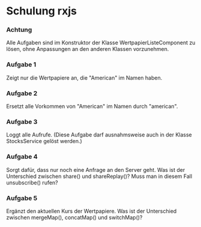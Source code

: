 # Schulung rxjs

### Achtung
Alle Aufgaben sind im Konstruktor der Klasse WertpapierListeComponent zu lösen, ohne Anpassungen an den anderen Klassen vorzunehmen.

### Aufgabe 1
Zeigt nur die Wertpapiere an, die "American" im Namen haben.

### Aufgabe 2
Ersetzt alle Vorkommen von "American" im Namen durch "american".

### Aufgabe 3
Loggt alle Aufrufe. (Diese Aufgabe darf ausnahmsweise auch in der Klasse StocksService gelöst werden.)

### Aufgabe 4
Sorgt dafür, dass nur noch eine Anfrage an den Server geht. Was ist der Unterschied zwischen share() und shareReplay()? Muss man in diesem Fall unsubscribe() rufen?

### Aufgabe 5
Ergänzt den aktuellen Kurs der Wertpapiere. Was ist der Unterschied zwischen mergeMap(), concatMap() und switchMap()?
